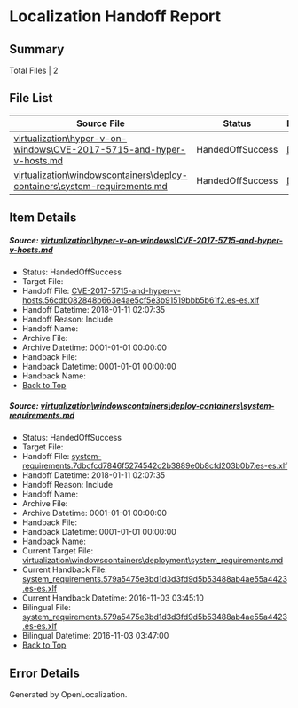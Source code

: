 # <a name='report-top'></a> Localization Handoff Report

## Summary
 Total Files | 2

## File List
 Source File | Status | Details 
 ----------- | ------ | ------- 
 [virtualization\hyper-v-on-windows\CVE-2017-5715-and-hyper-v-hosts.md](https://github.com/Microsoft/Virtualization-Documentation-Private/blob/1070545d5f8a891a3c102513df27406c1033fe57/virtualization/hyper-v-on-windows/CVE-2017-5715-and-hyper-v-hosts.md) | HandedOffSuccess | [Details](#0c718128473a2f83ef0764faff6c8264ef6eeff4117)
 [virtualization\windowscontainers\deploy-containers\system-requirements.md](https://github.com/Microsoft/Virtualization-Documentation-Private/blob/1070545d5f8a891a3c102513df27406c1033fe57/virtualization/windowscontainers/deploy-containers/system-requirements.md) | HandedOffSuccess | [Details](#72829adcd147d684155af4991efe0573a804938e331)

## Item Details
##### <a name='0c718128473a2f83ef0764faff6c8264ef6eeff4117'></a> Source: [virtualization\hyper-v-on-windows\CVE-2017-5715-and-hyper-v-hosts.md](https://github.com/Microsoft/Virtualization-Documentation-Private/blob/1070545d5f8a891a3c102513df27406c1033fe57/virtualization/hyper-v-on-windows/CVE-2017-5715-and-hyper-v-hosts.md)
* Status: HandedOffSuccess
* Target File: 
* Handoff File: [CVE-2017-5715-and-hyper-v-hosts.56cdb082848b663e4ae5cf5e3b91519bbb5b61f2.es-es.xlf](https://github.com/MicrosoftDocs/Virtualization-Documentation-Private.handoff/blob/4191b96d188d0c0b340e0430b5b2d5df8dccfacc/ol-handoff/MicrosoftDocs/Virtualization-Documentation-Private.es-es/live/CVE-2017-5715-and-hyper-v-hosts.56cdb082848b663e4ae5cf5e3b91519bbb5b61f2.es-es.xlf)
* Handoff Datetime: 2018-01-11 02:07:35
* Handoff Reason: Include
* Handoff Name: 
* Archive File: 
* Archive Datetime: 0001-01-01 00:00:00
* Handback File: 
* Handback Datetime: 0001-01-01 00:00:00
* Handback Name: 
* [Back to Top](#report-top)

##### <a name='72829adcd147d684155af4991efe0573a804938e331'></a> Source: [virtualization\windowscontainers\deploy-containers\system-requirements.md](https://github.com/Microsoft/Virtualization-Documentation-Private/blob/1070545d5f8a891a3c102513df27406c1033fe57/virtualization/windowscontainers/deploy-containers/system-requirements.md)
* Status: HandedOffSuccess
* Target File: 
* Handoff File: [system-requirements.7dbcfcd7846f5274542c2b3889e0b8cfd203b0b7.es-es.xlf](https://github.com/MicrosoftDocs/Virtualization-Documentation-Private.handoff/blob/4191b96d188d0c0b340e0430b5b2d5df8dccfacc/ol-handoff/MicrosoftDocs/Virtualization-Documentation-Private.es-es/live/system-requirements.7dbcfcd7846f5274542c2b3889e0b8cfd203b0b7.es-es.xlf)
* Handoff Datetime: 2018-01-11 02:07:35
* Handoff Reason: Include
* Handoff Name: 
* Archive File: 
* Archive Datetime: 0001-01-01 00:00:00
* Handback File: 
* Handback Datetime: 0001-01-01 00:00:00
* Handback Name: 
* Current Target File: [virtualization\windowscontainers\deployment\system_requirements.md](https://github.com/MicrosoftDocs/Virtualization-Documentation-Private.es-es/blob/0c8dd09e0b31fcce1f45d10a2070a4c8298e1884/virtualization/windowscontainers/deployment/system_requirements.md)
* Current Handback File: [system_requirements.579a5475e3bd1d3d3fd9d5b53488ab4ae55a4423.es-es.xlf](https://github.com/MicrosoftDocs/Virtualization-Documentation-Private.handback/blob/fc3bd3839320df82cda5cbaed6c9c91dd65a3b80/ol-handback/Microsoft/Virtualization-Documentation-Private.es-es/live/system_requirements.579a5475e3bd1d3d3fd9d5b53488ab4ae55a4423.es-es.xlf)
* Current Handback Datetime: 2016-11-03 03:45:10
* Bilingual File: [system_requirements.579a5475e3bd1d3d3fd9d5b53488ab4ae55a4423.es-es.xlf](https://github.com/MicrosoftDocs/Virtualization-Documentation-Private.handback/blob/fc3bd3839320df82cda5cbaed6c9c91dd65a3b80/ol-handback/Microsoft/Virtualization-Documentation-Private.es-es/live/system_requirements.579a5475e3bd1d3d3fd9d5b53488ab4ae55a4423.es-es.xlf)
* Bilingual Datetime: 2016-11-03 03:47:00
* [Back to Top](#report-top)


## Error Details

Generated by OpenLocalization.
